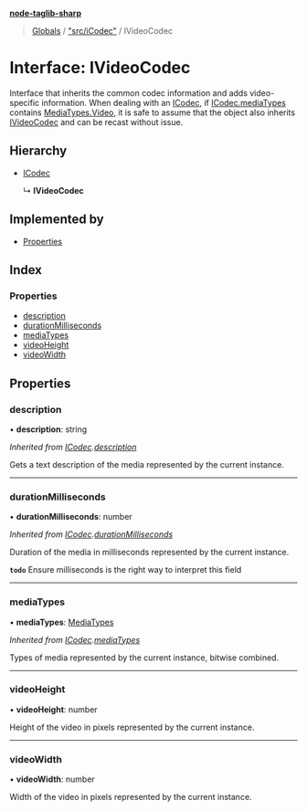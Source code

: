 **[node-taglib-sharp](../README.md)**

> [Globals](../globals.md) / ["src/iCodec"](../modules/_src_icodec_.md) / IVideoCodec

# Interface: IVideoCodec

Interface that inherits the common codec information and adds video-specific information.
When dealing with an [ICodec](_src_icodec_.icodec.md), if [ICodec.mediaTypes](_src_icodec_.icodec.md#mediatypes) contains
[MediaTypes.Video](../enums/_src_icodec_.mediatypes.md#video), it is safe to assume that the object also inherits [IVideoCodec](_src_icodec_.ivideocodec.md)
and can be recast without issue.

## Hierarchy

* [ICodec](_src_icodec_.icodec.md)

  ↳ **IVideoCodec**

## Implemented by

* [Properties](../classes/_src_properties_.properties.md)

## Index

### Properties

* [description](_src_icodec_.ivideocodec.md#description)
* [durationMilliseconds](_src_icodec_.ivideocodec.md#durationmilliseconds)
* [mediaTypes](_src_icodec_.ivideocodec.md#mediatypes)
* [videoHeight](_src_icodec_.ivideocodec.md#videoheight)
* [videoWidth](_src_icodec_.ivideocodec.md#videowidth)

## Properties

### description

•  **description**: string

*Inherited from [ICodec](_src_icodec_.icodec.md).[description](_src_icodec_.icodec.md#description)*

Gets a text description of the media represented by the current instance.

___

### durationMilliseconds

•  **durationMilliseconds**: number

*Inherited from [ICodec](_src_icodec_.icodec.md).[durationMilliseconds](_src_icodec_.icodec.md#durationmilliseconds)*

Duration of the media in milliseconds represented by the current instance.

**`todo`** Ensure milliseconds is the right way to interpret this field

___

### mediaTypes

•  **mediaTypes**: [MediaTypes](../enums/_src_icodec_.mediatypes.md)

*Inherited from [ICodec](_src_icodec_.icodec.md).[mediaTypes](_src_icodec_.icodec.md#mediatypes)*

Types of media represented by the current instance, bitwise combined.

___

### videoHeight

•  **videoHeight**: number

Height of the video in pixels represented by the current instance.

___

### videoWidth

•  **videoWidth**: number

Width of the video in pixels represented by the current instance.
